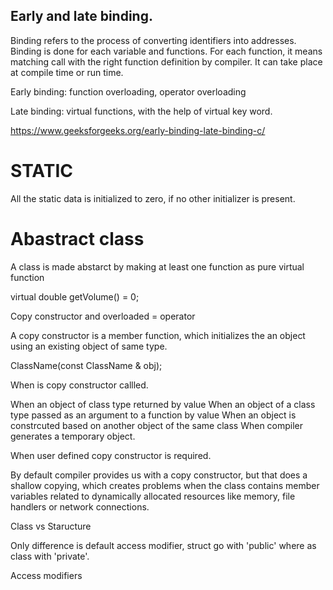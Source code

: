 ## Early and late binding.

Binding refers to the process of converting identifiers into addresses. Binding is done for each variable and functions. For each function, it means matching  call with the right function definition by compiler.  It can take place at compile time or run time.

Early binding: function overloading, operator overloading

Late binding: virtual functions, with the help of virtual key word.

https://www.geeksforgeeks.org/early-binding-late-binding-c/

# STATIC

All the static data is initialized to zero, if no other initializer is present.

# Abastract class

A class is made abstarct by making at least one function as pure virtual function

virtual double getVolume() = 0;

Copy constructor and overloaded = operator

A copy constructor is a member function, which initializes the an object using an existing object of same type.

ClassName(const ClassName & obj);

When is copy constructor callled.

When an object of class type returned by value
When an object of a class type passed as an argument to a function by value
When an object is constrcuted based on another object of the same class
When compiler generates a temporary object.

When user defined copy constructor is required.

By default compiler provides us with a copy constructor, but that does a shallow copying, which creates problems when the class contains member variables related to dynamically allocated resources like memory, file handlers or network connections.


Class vs Staructure

Only difference is default access modifier, struct go with 'public' where as class with 'private'.


Access modifiers



